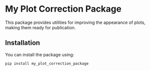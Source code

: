 # My Plot Correction Package

This package provides utilities for improving the appearance of plots, making them ready for publication.

## Installation

You can install the package using:

```bash
pip install my_plot_correction_package
